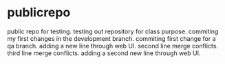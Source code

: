 # publicrepo
public repo for testing.
testing out repository for class purpose.
commiting my first changes in the development branch.
commiting first change for a qa branch.
adding a new line through web UI.
second line merge conflicts.
third line merge conflicts.
adding a second new line through web UI.

